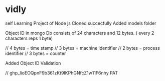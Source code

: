 # vidly
self Learning Project of Node js
Cloned succecfully
Added models folder

Object ID in mongo Db consists of 24 characters and 12 bytes. ( every 2 characters reps 1 byte)

// 4 bytes = time stamp
// 3 bytes = machine identifier
// 2 bytes = process identifier
// 3 bytes = counter

Added Object ID Validation



// 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 PAT